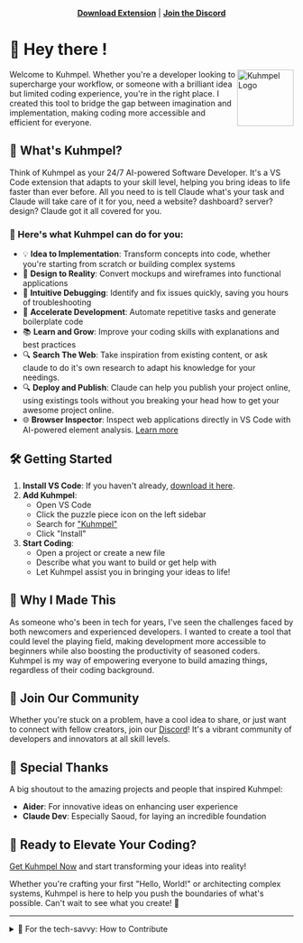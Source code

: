 <p align="center">
  <a href="https://marketplace.visualstudio.com/items/rkendel1.claude-dev-experimental" target="_blank"><strong>Download Extension</strong></a> | <a href="https://discord.gg/Fn97SD34qk" target="_blank"><strong>Join the Discord</strong></a>
</p>

# 👋 Hey there !

<img src="https://raw.githubusercontent.com/rkendel1/kuhmpel/refs/heads/main/extension/assets/kodu.png" width="100" align="right" alt="Kuhmpel Logo" />

Welcome to Kuhmpel. Whether you're a developer looking to supercharge your workflow, or someone with a brilliant idea but limited coding experience, you're in the right place. I created this tool to bridge the gap between imagination and implementation, making coding more accessible and efficient for everyone.

## 🚀 What's Kuhmpel?

Think of Kuhmpel as your 24/7 AI-powered Software Developer. It's a VS Code extension that adapts to your skill level, helping you bring ideas to life faster than ever before.
All you need to is tell Claude what's your task and Claude will take care of it for you, need a website? dashboard? server? design? Claude got it all covered for you.

### 🌟 Here's what Kuhmpel can do for you:

-   💡 **Idea to Implementation**: Transform concepts into code, whether you're starting from scratch or building complex systems
-   🎨 **Design to Reality**: Convert mockups and wireframes into functional applications
-   🐞 **Intuitive Debugging**: Identify and fix issues quickly, saving you hours of troubleshooting
-   🚗 **Accelerate Development**: Automate repetitive tasks and generate boilerplate code
-   📚 **Learn and Grow**: Improve your coding skills with explanations and best practices
-   🔍 **Search The Web**: Take inspiration from existing content, or ask claude to do it's own research to adapt his knowledge for your needings.
-   🔍 **Deploy and Publish**: Claude can help you publish your project online, using existings tools without you breaking your head how to get your awesome project online.
-   🌐 **Browser Inspector**: Inspect web applications directly in VS Code with AI-powered element analysis. [Learn more](docs/BROWSER_INSPECTOR.md)

## 🛠 Getting Started

1. **Install VS Code**: If you haven't already, [download it here](https://code.visualstudio.com/).
2. **Add Kuhmpel**:
    - Open VS Code
    - Click the puzzle piece icon on the left sidebar
    - Search for ["Kuhmpel"](https://www.github.com/rkendel1/l/ext)
    - Click "Install"
3. **Start Coding**:
    - Open a project or create a new file
    - Describe what you want to build or get help with
    - Let Kuhmpel assist you in bringing your ideas to life!

## 💖 Why I Made This

As someone who's been in tech for years, I've seen the challenges faced by both newcomers and experienced developers. I wanted to create a tool that could level the playing field, making development more accessible to beginners while also boosting the productivity of seasoned coders. Kuhmpel is my way of empowering everyone to build amazing things, regardless of their coding background.

## 🤝 Join Our Community

Whether you're stuck on a problem, have a cool idea to share, or just want to connect with fellow creators, join our [Discord](https://discord.gg/Fn97SD34qk)! It's a vibrant community of developers and innovators at all skill levels.

## 🙏 Special Thanks

A big shoutout to the amazing projects and people that inspired Kuhmpel:

-   **Aider**: For innovative ideas on enhancing user experience
-   **Claude Dev**: Especially Saoud, for laying an incredible foundation

## 🚀 Ready to Elevate Your Coding?

[Get Kuhmpel Now](https://www.github.com/rkendel1/l/ext) and start transforming your ideas into reality!

Whether you're crafting your first "Hello, World!" or architecting complex systems, Kuhmpel is here to help you push the boundaries of what's possible. Can't wait to see what you create! 🌟

---

<details>
<summary>🔧 For the tech-savvy: How to Contribute</summary>

If you're a developer and want to help make Kuhmpel even better, here's how:

1. Clone the repo: `git clone https://github.com/rkendel1/kuhmpel.git`
2. Open in VS Code: `code kuhmpel`
3. Navigate to extension folder: `cd extension`
4. Install dependencies: `pnpm run install:clean`
5. Run with `F5`

Pro tips:

-   Webview hot-reloads, but might need an occasional extension host reload
-   Extension host changes need a full reload (Cmd/Ctrl + R)

Make your changes, create a pull request, and let's make magic together!

</details>
